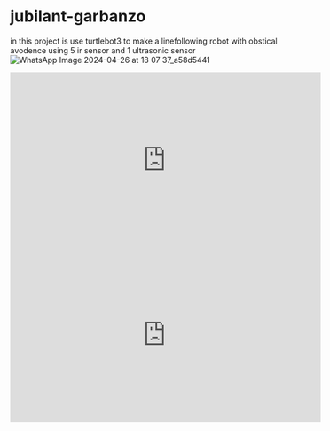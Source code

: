 # jubilant-garbanzo
in this project is use turtlebot3 to make a linefollowing robot with obstical avodence using 5 ir sensor and 1 ultrasonic sensor
![WhatsApp Image 2024-04-26 at 18 07 37_a58d5441](https://github.com/Aryankb/LineFollower/assets/118632488/563f3c1c-561c-46b6-8322-5c9c51046e28)


<iframe width="560" height="315" src="https://www.youtube.com/embed/KaEprFe6PZw?si=5U5BmIilg7uhljEr" title="YouTube video player" frameborder="0" allow="accelerometer; autoplay; clipboard-write; encrypted-media; gyroscope; picture-in-picture; web-share" referrerpolicy="strict-origin-when-cross-origin" allowfullscreen></iframe>



<iframe width="560" height="315" src="https://www.youtube.com/embed/KaEprFe6PZw?si=22eHsgGghh_GkO4J" title="YouTube video player" frameborder="0" allow="accelerometer; autoplay; clipboard-write; encrypted-media; gyroscope; picture-in-picture; web-share" referrerpolicy="strict-origin-when-cross-origin" allowfullscreen></iframe>
